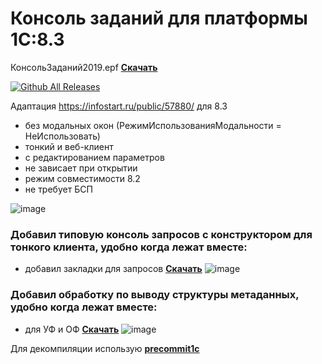 # Консоль заданий для платформы 1С:8.3 

КонсольЗаданий2019.epf __[Скачать](https://github.com/kuzyara/JobsConsole2019.epf/releases/download/1.0.5/JobsConsole2019_1.0.5.zip)__

[![Github All Releases](https://img.shields.io/github/downloads/kuzyara/JobsConsole2019.epf/total.svg)]()

Адаптация https://infostart.ru/public/57880/ для 8.3 
* без модальных окон (РежимИспользованияМодальности = НеИспользовать)
* тонкий и веб-клиент
* с редактированием параметров
* не зависает при открытии
* режим совместимости 8.2
* не требует БСП

![image](https://user-images.githubusercontent.com/2604430/45608240-00fb9980-ba7c-11e8-979b-5e3b40f91e04.png)

### Добавил типовую консоль запросов с конструктором для тонкого клиента, удобно когда лежат вместе:
* добавил закладки для запросов
__[Скачать](https://github.com/kuzyara/JobsConsole2019.epf/releases/download/1.0.5/JobsConsole2019_1.0.5.zip)__
![image](https://user-images.githubusercontent.com/2604430/50132733-22f2fb00-02bb-11e9-8f59-a7e9ee058f05.png)

### Добавил обработку по выводу структуры метаданных, удобно когда лежат вместе:
* для УФ и ОФ
__[Скачать](https://github.com/kuzyara/JobsConsole2019.epf/releases/download/1.0.5/JobsConsole2019_1.0.5.zip)__
![image](https://user-images.githubusercontent.com/2604430/62603889-6f15ad00-b929-11e9-8be8-57a7852830f7.png)

Для декомпиляции использую __[precommit1c](https://github.com/xDrivenDevelopment/precommit1c)__
